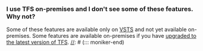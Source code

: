 [//]: # (::: moniker range="< vsts")
### I use TFS on-premises and I don't see some of these features. Why not?

Some of these features are available only on
[VSTS](https://www.visualstudio.com/team-services/)
and not yet available on-premises. Some features are available on-premises if you have
[upgraded to the latest version of TFS](../../tfs-server/upgrade/get-started.md).
[//]: # (::: moniker-end)